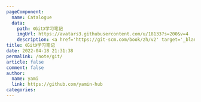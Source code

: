 ```yaml
---
pageComponent: 
  name: Catalogue
  data: 
    path: 《Git》学习笔记
    imgUrl: https://avatars3.githubusercontent.com/u/18133?s=200&v=4
    description: <a href='https://git-scm.com/book/zh/v2' target='_blank'>Git官网文档</a>的学习笔记，以官方文档为准。
title: 《Git》学习笔记
date: 2022-04-18 21:31:38
permalink: /note/git/
article: false
comment: false
author: 
  name: yami
  link: https://github.com/yamin-hub
categories: 
---
```

